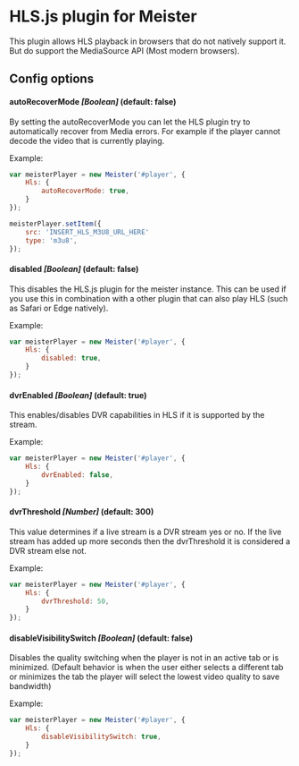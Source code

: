 HLS.js plugin for Meister
=======

This plugin allows HLS playback in browsers that do not natively support it. But do support the MediaSource API (Most modern browsers).

Config options
-------

#### autoRecoverMode *[Boolean]* (default: false) ####

By setting the autoRecoverMode you can let the HLS plugin try to automatically recover from Media errors. For example if the player cannot decode the video that is currently playing.

Example:

``` JavaScript
var meisterPlayer = new Meister('#player', {
    Hls: {
        autoRecoverMode: true,
    }
});

meisterPlayer.setItem({
    src: 'INSERT_HLS_M3U8_URL_HERE'
    type: 'm3u8',
});
```

#### disabled *[Boolean]* (default: false) ####

This disables the HLS.js plugin for the meister instance. This can be used if you use this in combination with a other plugin that can also play HLS (such as Safari or Edge natively).

Example:

``` JavaScript
var meisterPlayer = new Meister('#player', {
    Hls: {
        disabled: true,
    }
});
```

#### dvrEnabled *[Boolean]* (default: true) ####

This enables/disables DVR capabilities in HLS if it is supported by the stream.

Example:

``` JavaScript
var meisterPlayer = new Meister('#player', {
    Hls: {
        dvrEnabled: false,
    }
});
```

#### dvrThreshold *[Number]* (default: 300) ####

This value determines if a live stream is a DVR stream yes or no. If the live stream has added up more seconds then the dvrThreshold it is considered a DVR stream else not.

Example:

``` JavaScript
var meisterPlayer = new Meister('#player', {
    Hls: {
        dvrThreshold: 50,
    }
});
```

#### disableVisibilitySwitch *[Boolean]* (default: false) ####

Disables the quality switching when the player is not in an active tab or is minimized. (Default behavior is when the user either selects a different tab or minimizes the tab the player will select the lowest video quality to save bandwidth)

Example:

``` JavaScript
var meisterPlayer = new Meister('#player', {
    Hls: {
        disableVisibilitySwitch: true,
    }
});
```
